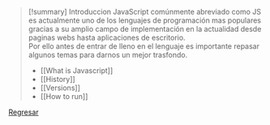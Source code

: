 >[!summary] Introduccion
>JavaScript comúnmente abreviado como JS es actualmente uno de los lenguajes de programación mas populares gracias a su amplio campo de implementación en la actualidad desde paginas webs hasta aplicaciones de escritorio.  
>Por ello antes de entrar de lleno en el lenguaje es importante repasar algunos temas para darnos un mejor trasfondo.
>- [[What is Javascript]]
>- [[History]]
>- [[Versions]]
>- [[How to run]]

[Regresar](Javascript)